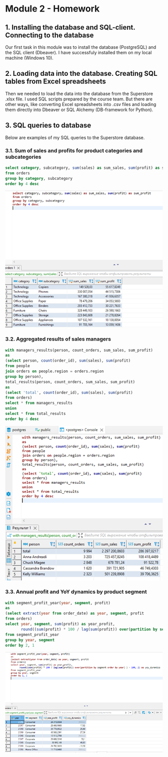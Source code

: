 # Module 2 - Homework

## 1. Installing the database and SQL-client. Connecting to the database

Our first task in this module was to install the database (PostgreSQL) and the SQL client (Dbeaver). I have sucсessfuly installed them on my local machine (Windows 10).

## 2. Loading data into the database. Creating SQL tables from Excel spreadsheets

Then we needed to load the data into the database from the Superstore .xlsx file. I used SQL scripts prepared by the course team. But there are other ways, like converting Excel spreadsheets into .csv files and loading them directly into Dbeaver or SQL Alchemy (DB-framework for Python).

## 3. SQL queries to database

Below are examples of my SQL queries to the Superstore database.

### 3.1. Sum of sales and profits for product categories and subcategories

```sql
select category, subcategory, sum(sales) as sum_sales, sum(profit) as sum_profit
from orders
group by category, subcategory
order by 4 desc
```
![categories_sales_profit](https://github.com/eskapandr/DataLearn/blob/ddc3095754ff403d886f290348cab35dd621ba1c/DE-101/Module02/images/categories_sales_profit.png)

### 3.2. Aggregated results of sales managers

```sql
with managers_results(person, count_orders, sum_sales, sum_profit) 
as
(select person, count(order_id), sum(sales), sum(profit)
from people
join orders on people.region = orders.region 
group by person),
total_results(person, count_orders, sum_sales, sum_profit) 
as
(select 'total', count(order_id), sum(sales), sum(profit)
from orders)
select * from managers_results
union
select * from total_results
order by 4 desc
```
![managers_sales_profit](https://github.com/eskapandr/DataLearn/blob/ddc3095754ff403d886f290348cab35dd621ba1c/DE-101/Module02/images/managers_sales_profit.png)

### 3.3. Annual profit and YoY dynamics by product segment

```sql
with segment_profit_year(year, segment, profit)
as
(select extract(year from order_date) as year, segment, profit
from orders)
select year, segment, sum(profit) as year_profit, 
	   round((sum(profit) * 100 / lag(sum(profit)) over(partition by segment order by year) ) - 100, 2) as yoy_dynamics
from segment_profit_year
group by year, segment 
order by 2, 1 
```
![annual_year_dynamics](https://github.com/eskapandr/DataLearn/blob/65d90a327a71c92364d404fae40f0f8c58189d48/DE-101/Module02/images/annual_segment_profit.png)